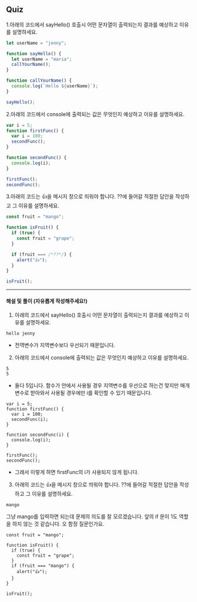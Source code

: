 ## Quiz

1.아래의 코드에서 sayHello() 호출시 어떤 문자열이 출력되는지 결과를 예상하고 이유를 설명하세요.

```js
let userName = "jenny";

function sayHello() {
  let userName = "maria";
  callYourName();
}

function callYourName() {
  console.log(`Hello ${userName}`);
}

sayHello();
```

2.아래의 코드에서 console에 출력되는 값은 무엇인지 예상하고 이유를 설명하세요.

```js
var i = 5;
function firstFunc() {
  var i = 100;
  secondFunc();
}

function secondFunc() {
  console.log(i);
}

firstFunc();
secondFunc();
```

3.아래의 코드는 👍을 메시지 창으로 띄워야 합니다. ??에 들어갈 적절한 답안을 작성하고 그 이유를 설명하세요.

```js
const fruit = "mango";

function isFruit() {
  if (true) {
    const fruit = "grape";
  }

  if (fruit === /*??*/) {
    alert("👍");
  }
}

isFruit();
```

---

#### 해설 및 풀이 (자유롭게 작성해주세요!)

1. 아래의 코드에서 sayHello() 호출시 어떤 문자열이 출력되는지 결과를 예상하고 이유를 설명하세요.

```
hello jenny
```

- 전역변수가 지역변수보다 우선되기 때문입니다.

2. 아래의 코드에서 console에 출력되는 값은 무엇인지 예상하고 이유를 설명하세요.

```
5
5
```

- 둘다 5입니다. 함수가 안에서 사용될 경우 지역변수를 우선으로 하는건 맞지만 매개변수로 받아와서 사용될 경우에만 i를 확인할 수 있기 때문입니다.

```
var i = 5;
function firstFunc() {
  var i = 100;
  secondFunc(i);
}

function secondFunc(i) {
  console.log(i);
}

firstFunc();
secondFunc();

```

- 그래서 이렇게 하면 firstFunc의 i가 사용되지 않게 됩니다.

3. 아래의 코드는 👍을 메시지 창으로 띄워야 합니다. ??에 들어갈 적절한 답안을 작성하고 그 이유를 설명하세요.

```
mango
```

그냥 mango를 입력하면 되는데 문제의 의도를 잘 모르겠습니다.
앞의 if 문이 1도 역할을 하지 않는 것 같습니다. 오 함정 질문인가요.

```
const fruit = "mango";

function isFruit() {
  if (true) {
    const fruit = "grape";
  }
  if (fruit === "mango") {
    alert("👍");
  }
}

isFruit();
```
